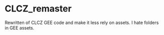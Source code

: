 # CLCZ_remaster
Rewritten of CLCZ GEE code and make it less rely on assets. I hate folders in GEE assets.
